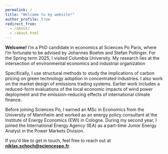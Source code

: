 ```yaml
---
permalink: /
title: "Welcome to my website!"
author_profile: true
redirect_from: 
  - /about/
  - /about.html
---
```


**Welcome!** I’m a PhD candidate in economics at Sciences Po Paris, where I’m fortunate to be advised by Johannes Boehm and Stefan Pollinger. For the Spring term 2025, I visited Columbia University. My research lies at the intersection of environmental economics and industrial organization

Specifically, I use structural methods to study the implications of carbon pricing on green technology adoption in concentrated industries. I also work on the market design of emissions trading systems. Earlier work includes a reduced-form evaluations of the local economic impacts of wind power deployment and the emission-reducing effects of international climate finance.

Before joining Sciences Po, I earned an MSc in Economics from the University of Mannheim and worked as an energy policy consultant at the Institute of Energy Economics (EWI) in Cologne. During my second year, I joined the International Energy Agency (IEA) as a part-time Junior Energy Analyst in the Power Markets Division.

If you'd like to get in touch, feel free to reach out at **niklas.schoch@sciencespo.fr**.
